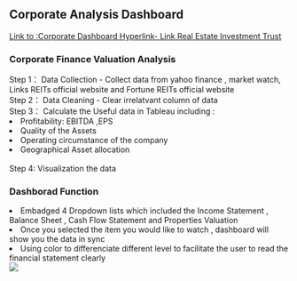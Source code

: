 

<h2>Corporate Analysis Dashboard</h2>
<a href="https://dndworkshop.github.io/tableau_linksreits_2019-2022/">Link to :Corporate Dashboard Hyperlink- Link Real Estate Investment Trust</a><br>

<h3>Corporate Finance Valuation Analysis</h3>
Step 1： Data Collection - Collect data from yahoo finance , market watch, Links REITs official website and Fortune REITs official website <br>
Step 2： Data Cleaning - Clear irrelatvant column of data <br>
Step 3： Calculate the Useful data in Tableau including : <br>
<li>Profitability: EBITDA ,EPS</li>
<li>Quality of the Assets</li>
<li>Operating circumstance of the company</li>
<li>Geographical Asset allocation</li><br>
Step 4: Visualization the data <br>

<h3>Dashborad Function</h3>
<li>Embadged 4 Dropdown lists which included the Income Statement , Balance Sheet , Cash Flow Statement and Properties Valuation</li>
<li>Once you selected the item you would like to watch , dashboard will show you the data in sync </li>
<li>Using color to differenciate different level to facilitate the user to read the financial statement clearly</li>

<img src="https://github.com/dndworkshop/links_financial_dashboard/blob/main/image.png">
